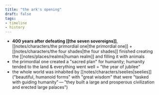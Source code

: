 ```yaml
---
title: "the ark's opening"
draft: false
tags:
- timeline
- history
---
```


- **400 years after defeating [[the seven sovereigns]]**, [[notes/characters/the primordial one|the primordial one]] + [[notes/characters/the four shades|the four shades]] finished creating the [[notes/places/realms|human realm]] and filling it with animals
- the primordial one created a "sacred plan" for humanity; humanity tended to the land & everything went well = "the year of jubilee"
- the whole world was inhabited by [[notes/characters/seelies|seelies]] ("beautiful, humanoid forms" with "great wisdom" that were "tasked with guiding humanity" — "they built a large and prosperous civilization and erected large palaces")